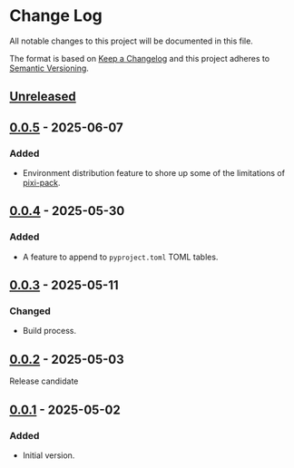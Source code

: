 # Change Log
All notable changes to this project will be documented in this file.

The format is based on [Keep a Changelog](http://keepachangelog.com/)
and this project adheres to [Semantic Versioning](http://semver.org/).


## [Unreleased]


## [0.0.5] - 2025-06-07
### Added
- Environment distribution feature to shore up some of the limitations of
  [pixi-pack].


## [0.0.4] - 2025-05-30
### Added
- A feature to append to `pyproject.toml` TOML tables.


## [0.0.3] - 2025-05-11
### Changed
- Build process.


## [0.0.2] - 2025-05-03
Release candidate


## [0.0.1] - 2025-05-02
### Added
- Initial version.


<!-- links -->
[Unreleased]: https://github.com/plandes/relpo/compare/v0.0.5...HEAD
[0.0.5]: https://github.com/plandes/relpo/compare/v0.0.4...v0.0.5
[0.0.4]: https://github.com/plandes/relpo/compare/v0.0.3...v0.0.4
[0.0.3]: https://github.com/plandes/relpo/compare/v0.0.2...v0.0.3
[0.0.2]: https://github.com/plandes/relpo/compare/v0.0.1...v0.0.2
[0.0.1]: https://github.com/plandes/relpo/compare/v0.0.0...v0.0.1

[pixi-pack]: https://github.com/Quantco/pixi-pack
